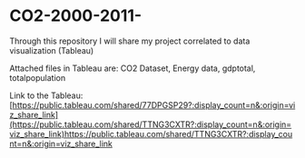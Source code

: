 # CO2-2000-2011-
Through this repository I will share my project correlated to data visualization (Tableau)

Attached files in Tableau are: CO2 Dataset, Energy data, gdptotal, totalpopulation

Link to the Tableau: [https://public.tableau.com/shared/77DPGSP29?:display_count=n&:origin=viz_share_link](https://public.tableau.com/shared/TTNG3CXTR?:display_count=n&:origin=viz_share_link)https://public.tableau.com/shared/TTNG3CXTR?:display_count=n&:origin=viz_share_link







